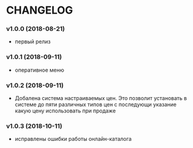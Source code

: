 CHANGELOG
=========

### v1.0.0 (2018-08-21)

  * первый релиз
  
### v1.0.1 (2018-09-11)  
* оперативное меню

### v1.0.2 (2018-09-11)  
* Добалена система настраиваемых цен.  Это  позволит  установать в  системе  до пяти различных типов  цен 
с последующи  указание какую цену использовать при продаже

### v1.0.3 (2018-10-11)  
* исправлены ошибки работы онлайн-каталога